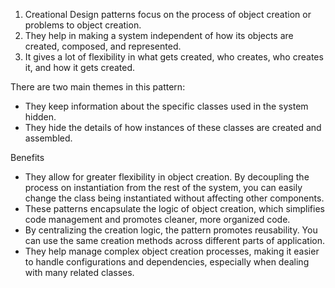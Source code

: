 1. Creational Design patterns focus on the process of object creation or problems to object creation.
2. They help in making a system independent of how its objects are created, composed, and represented.
3. It gives a lot of flexibility in what gets created, who creates, who creates it, and how it gets created.

There are two main themes in this pattern:
- They keep information about the specific classes used in the system hidden.
- They hide the details of how instances of these classes are created and assembled.

Benefits
- They allow for greater flexibility in object creation. By decoupling the process on instantiation from the rest of the system,
  you can easily change the class being instantiated without affecting other components.
- These patterns encapsulate the logic of object creation, which simplifies code management and promotes cleaner, more organized code.
- By centralizing the creation logic, the pattern promotes reusability. You can use the same creation methods across different parts of application.
- They help manage complex object creation processes, making it easier to handle configurations and dependencies, especially when dealing with many related classes.
